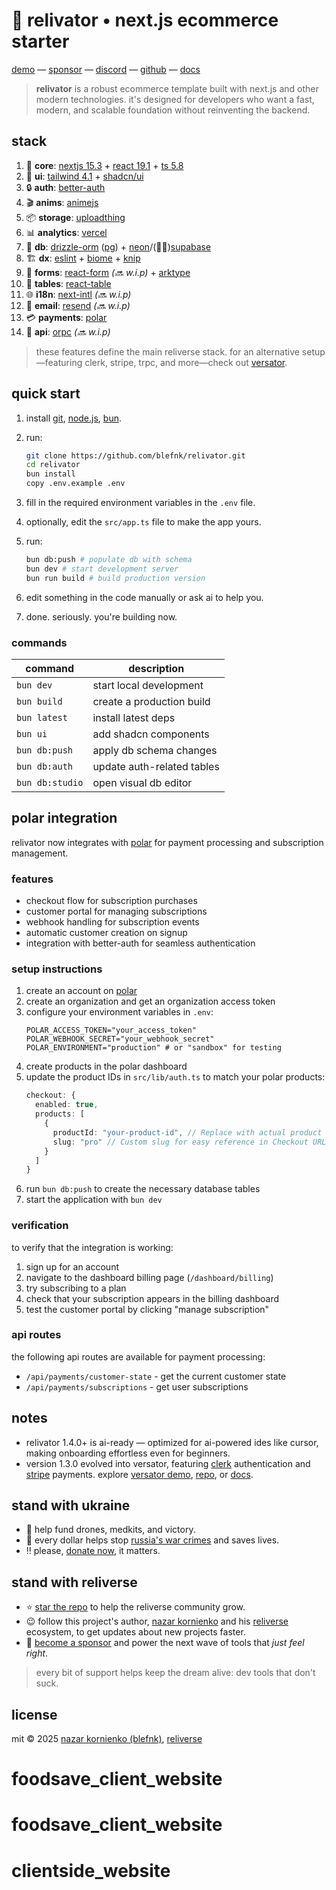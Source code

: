 # 🏬 relivator • next.js ecommerce starter

[demo](https://relivator.com) — [sponsor](https://github.com/sponsors/blefnk) — [discord](https://discord.gg/Pb8uKbwpsJ) — [github](https://github.com/blefnk/relivator) — [docs](https://deepwiki.com/blefnk/relivator-nextjs-template)

> **relivator** is a robust ecommerce template built with next.js and other modern technologies. it's designed for developers who want a fast, modern, and scalable foundation without reinventing the backend.

## stack

1. 🧱 **core**: [nextjs 15.3](https://nextjs.org) + [react 19.1](https://react.dev) + [ts 5.8](https://typescriptlang.org)
2. 🎨 **ui**: [tailwind 4.1](https://tailwindcss.com) + [shadcn/ui](https://ui.shadcn.com)
3. 🔒 **auth**: [better-auth](https://better-auth.com)
4. 🎬 **anims**: [animejs](https://animejs.com)
5. 📦 **storage**: [uploadthing](https://uploadthing.com)
6. 📊 **analytics**: [vercel](https://vercel.com/docs/analytics)
7. 🧬 **db**: [drizzle-orm](https://orm.drizzle.team) ([pg](https://neon.tech/postgresql/tutorial)) + [neon](https://neon.tech)/(🤔🔜)[supabase](https://supabase.com)
8. 🏗️ **dx**: [eslint](https://eslint.org) + [biome](https://biomejs.dev) + [knip](https://knip.dev)
9. 📝 **forms**: [react-form](https://tanstack.com/form) _(🔜 w.i.p)_ + [arktype](https://arktype.io)
10. 📅 **tables**: [react-table](https://tanstack.com/table)
11. 🌐 **i18n**: [next-intl](https://next-intl.dev) _(🔜 w.i.p)_
12. 💌 **email**: [resend](https://resend.com) _(🔜 w.i.p)_
13. 💳 **payments**: [polar](https://polar.sh)
14. 🔑 **api**: [orpc](https://orpc.unnoq.com) _(🔜 w.i.p)_

> these features define the main reliverse stack. for an alternative setup—featuring clerk, stripe, trpc, and more—check out [versator](https://github.com/blefnk/versator).

## quick start

1. install [git](https://git-scm.com), [node.js](https://nodejs.org), [bun](https://bun.sh).
2. run:

   ```bash
   git clone https://github.com/blefnk/relivator.git
   cd relivator
   bun install
   copy .env.example .env
   ```

3. fill in the required environment variables in the `.env` file.
4. optionally, edit the `src/app.ts` file to make the app yours.
5. run:

   ```bash
   bun db:push # populate db with schema
   bun dev # start development server
   bun run build # build production version
   ```

6. edit something in the code manually or ask ai to help you.
7. done. seriously. you're building now.

<!-- 
2. run:
   ```bash
   bun i -g @reliverse/cli
   reliverse cli
   ```
3. select **"create a new project"**.
4. follow prompts to configure your store.
-->

### commands

| command         | description                    |
|-----------------|--------------------------------|
| `bun dev`       | start local development        |
| `bun build`     | create a production build      |
| `bun latest`    | install latest deps            |
| `bun ui`        | add shadcn components          |
| `bun db:push`   | apply db schema changes        |
| `bun db:auth`   | update auth-related tables     |
| `bun db:studio` | open visual db editor          |

## polar integration

relivator now integrates with [polar](https://polar.sh) for payment processing and subscription management.

### features

- checkout flow for subscription purchases
- customer portal for managing subscriptions
- webhook handling for subscription events
- automatic customer creation on signup
- integration with better-auth for seamless authentication

### setup instructions

1. create an account on [polar](https://polar.sh)
2. create an organization and get an organization access token
3. configure your environment variables in `.env`:
   ```
   POLAR_ACCESS_TOKEN="your_access_token"
   POLAR_WEBHOOK_SECRET="your_webhook_secret"
   POLAR_ENVIRONMENT="production" # or "sandbox" for testing
   ```
4. create products in the polar dashboard
5. update the product IDs in `src/lib/auth.ts` to match your polar products:
   ```typescript
   checkout: {
     enabled: true,
     products: [
       {
         productId: "your-product-id", // Replace with actual product ID from Polar Dashboard
         slug: "pro" // Custom slug for easy reference in Checkout URL
       }
     ]
   }
   ```
6. run `bun db:push` to create the necessary database tables
7. start the application with `bun dev`

### verification

to verify that the integration is working:

1. sign up for an account
2. navigate to the dashboard billing page (`/dashboard/billing`)
3. try subscribing to a plan
4. check that your subscription appears in the billing dashboard
5. test the customer portal by clicking "manage subscription"

### api routes

the following api routes are available for payment processing:

- `/api/payments/customer-state` - get the current customer state
- `/api/payments/subscriptions` - get user subscriptions

## notes

- relivator 1.4.0+ is ai-ready — optimized for ai-powered ides like cursor, making onboarding effortless even for beginners.
- version 1.3.0 evolved into versator, featuring [clerk](https://clerk.com) authentication and [stripe](https://stripe.com) payments. explore [versator demo](https://versator.relivator.com/en), [repo](https://github.com/blefnk/versator), or [docs](https://docs.reliverse.org/versator).

## stand with ukraine

- 💙 help fund drones, medkits, and victory.
- 💛 every dollar helps stop [russia's war crimes](https://war.ukraine.ua/russia-war-crimes) and saves lives.
- ‼️ please, [donate now](https://u24.gov.ua), it matters.

## stand with reliverse

- ⭐ [star the repo](https://github.com/blefnk/relivator) to help the reliverse community grow.
- 😉 follow this project's author, [nazar kornienko](https://github.com/blefnk) and his [reliverse](https://github.com/reliverse) ecosystem, to get updates about new projects faster.
- 🦄 [become a sponsor](https://github.com/sponsors/blefnk) and power the next wave of tools that _just feel right_.

> every bit of support helps keep the dream alive: dev tools that don't suck.

## license

mit © 2025 [nazar kornienko (blefnk)](https://github.com/blefnk), [reliverse](https://github.com/reliverse)
# foodsave_client_website
# foodsave_client_website
# clientside_website
